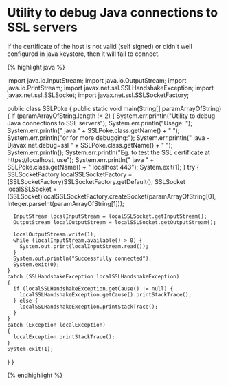 # Utility to debug Java connections to SSL servers
If the certificate of the host is not valid (self signed) or didn't well configured in java keystore, then it will fail to connect.

{% highlight java %}

import java.io.InputStream;
import java.io.OutputStream;
import java.io.PrintStream;
import javax.net.ssl.SSLHandshakeException;
import javax.net.ssl.SSLSocket;
import javax.net.ssl.SSLSocketFactory;

public class SSLPoke
{
  public static void main(String[] paramArrayOfString)
  {
    if (paramArrayOfString.length != 2)
    {
      System.err.println("Utility to debug Java connections to SSL servers");
      System.err.println("Usage: ");
      System.err.println("  java " + SSLPoke.class.getName() + " <host> <port>");
      System.err.println("or for more debugging:");
      System.err.println("  java -Djavax.net.debug=ssl " + SSLPoke.class.getName() + " <host> <port>");
      System.err.println();
      System.err.println("Eg. to test the SSL certificate at https://localhost, use");
      System.err.println("  java " + SSLPoke.class.getName() + " localhost 443");
      System.exit(1);
    }
    try
    {
      SSLSocketFactory localSSLSocketFactory = (SSLSocketFactory)SSLSocketFactory.getDefault();
      SSLSocket localSSLSocket = (SSLSocket)localSSLSocketFactory.createSocket(paramArrayOfString[0], Integer.parseInt(paramArrayOfString[1]));
      
      InputStream localInputStream = localSSLSocket.getInputStream();
      OutputStream localOutputStream = localSSLSocket.getOutputStream();
      
      localOutputStream.write(1);
      while (localInputStream.available() > 0) {
        System.out.print(localInputStream.read());
      }
      System.out.println("Successfully connected");
      System.exit(0);
    }
    catch (SSLHandshakeException localSSLHandshakeException)
    {
      if (localSSLHandshakeException.getCause() != null) {
        localSSLHandshakeException.getCause().printStackTrace();
      } else {
        localSSLHandshakeException.printStackTrace();
      }
    }
    catch (Exception localException)
    {
      localException.printStackTrace();
    }
    System.exit(1);
  }
}

{% endhighlight %}
